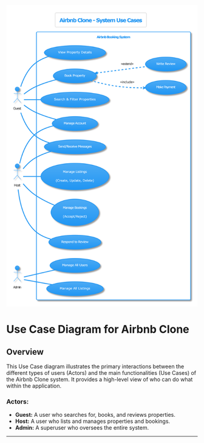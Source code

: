 ![image](https://github.com/chiemekaifemegbulem/alx-airbnb-project-documentation/blob/main/use-case-diagram/use_case_diagram.png)

# Use Case Diagram for Airbnb Clone

## Overview

This Use Case diagram illustrates the primary interactions between the different types of users (Actors) and the main functionalities (Use Cases) of the Airbnb Clone system. It provides a high-level view of who can do what within the application.

### Actors:
- **Guest:** A user who searches for, books, and reviews properties.
- **Host:** A user who lists and manages properties and bookings.
- **Admin:** A superuser who oversees the entire system.

---

